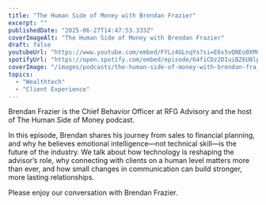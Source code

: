 ```yaml
---
title: "The Human Side of Money with Brendan Frazier"
excerpt: ""
publishedDate: "2025-06-27T14:47:53.333Z"
coverImageAlt: "The Human Side of Money with Brendan Frazier"
draft: false
youtubeUrl: "https://www.youtube.com/embed/FYLz4GLnqYs?si=E6s5vQNEo0XM0Ff5"
spotifyUrl: "https://open.spotify.com/embed/episode/64fiCDz2DIuiBZ6UBlpcKe"
coverImage: "/images/podcasts/the-human-side-of-money-with-brendan-fra__68123b31bf946acbcca0727d_Copy_20of_20TIP_20-_20Dav.png"
topics:
  - "Wealthtech"
  - "Client Experience"
---
```

<p id="">Brendan Frazier is the Chief Behavior Officer at RFG Advisory and the host of The Human Side of Money podcast.</p><p id="">In this episode, Brendan shares his journey from sales to financial planning, and why he believes emotional intelligence—not technical skill—is the future of the industry. We talk about how technology is reshaping the advisor’s role, why connecting with clients on a human level matters more than ever, and how small changes in communication can build stronger, more lasting relationships.</p><p id="">Please enjoy our conversation with Brendan Frazier.</p>
